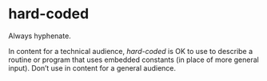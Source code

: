 ﻿# hard-coded

Always hyphenate. 

In content for a technical audience, *hard-coded*
is OK to use to describe a routine or program that uses embedded
constants (in place of more general input). Don’t use in content for a
general audience.
